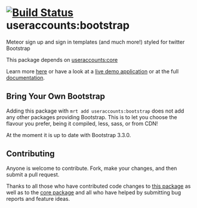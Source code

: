[![Build Status](https://travis-ci.org/useraccounts/bootstrap.svg?branch=master)](https://travis-ci.org/useraccounts/bootstrap)
useraccounts:bootstrap
======================

Meteor sign up and sign in templates (and much more!) styled for twitter Bootstrap

This package depends on [useraccounts:core](https://atmospherejs.com/useraccounts/core)

Learn more [here](http://accounts-templates.meteor.com) or have a look at a [live demo application](http://accounts-templates-bootstrap.meteor.com) or at the full [documentation](https://github.com/useraccounts/core).


## Bring Your Own Bootstrap

Adding this package with `mrt add useraccounts:bootstrap` does not add any other packages providing Bootstrap. This is to let you choose the flavour you prefer, being it compiled, less, sass, or from CDN!

At the moment it is up to date with Bootstrap 3.3.0.


## Contributing

Anyone is welcome to contribute. Fork, make your changes, and then submit a pull request.

Thanks to all those who have contributed code changes to [this package](https://github.com/useraccounts/bootstrap/graphs/contributors) as well as to the [core package](https://github.com/useraccounts/core/graphs/contributors) and all who have helped by submitting bug reports and feature ideas.
